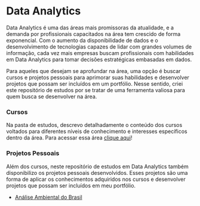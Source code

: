 # Data Analytics
Data Analytics é uma das áreas mais promissoras da atualidade, e a demanda por profissionais capacitados na área tem crescido de forma exponencial. Com o aumento da disponibilidade de dados e o desenvolvimento de tecnologias capazes de lidar com grandes volumes de informação, cada vez mais empresas buscam profissionais com habilidades em Data Analytics para tomar decisões estratégicas embasadas em dados.

Para aqueles que desejam se aprofundar na área, uma opção é buscar cursos e projetos pessoais para aprimorar suas habilidades e desenvolver projetos que possam ser incluídos em um portfólio. Nesse sentido, criei este repositório de estudos por se tratar de uma ferramenta valiosa para quem busca se desenvolver na área.

### Cursos
Na pasta de estudos, descrevo detalhadamente o conteúdo dos cursos voltados para diferentes níveis de conhecimento e interesses específicos dentro da área. Para acessar essa área
[clique aqui](/Cursos/README.MD)!

### Projetos Pessoais
Além dos cursos, neste repositório de estudos em Data Analytics também disponibilizo os projetos pessoais desenvolvidos. Esses projetos são uma forma de aplicar os conhecimentos adquiridos nos cursos e desenvolver projetos que possam ser incluídos em meu portfólio.

* [Análise Ambiental do Brasil](/An%C3%A1lise%20Ambiental%20do%20Brasil/)
